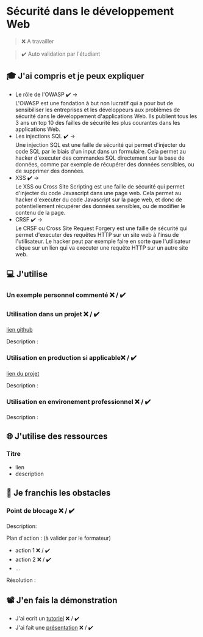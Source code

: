 # Sécurité dans le développement Web

> ❌ A travailler

> ✔️ Auto validation par l'étudiant

## 🎓 J'ai compris et je peux expliquer

-   Le rôle de l'OWASP ✔️ ->  
    L'OWASP est une fondation à but non lucratif qui a pour but de sensibiliser les entreprises et les développeurs aux problèmes de sécurité dans le développement d'applications Web. Ils publient tous les 3 ans un top 10 des failles de sécurité les plus courantes dans les applications Web.
-   Les injections SQL ✔️ ->  
    Une injection SQL est une faille de sécurité qui permet d'injecter du code SQL par le biais d'un input dans un formulaire. Cela permet au hacker d'executer des commandes SQL directement sur la base de données, comme par exemple de récupérer des données sensibles, ou de supprimer des données.
-   XSS ✔️ ->  
    Le XSS ou Cross Site Scripting est une faille de sécurité qui permet d'injecter du code Javascript dans une page web. Cela permet au hacker d'executer du code Javascript sur la page web, et donc de potentiellement récupérer des données sensibles, ou de modifier le contenu de la page.
-   CRSF ✔️ ->  
    Le CRSF ou Cross Site Request Forgery est une faille de sécurité qui permet d'executer des requêtes HTTP sur un site web à l'insu de l'utilisateur. Le hacker peut par exemple faire en sorte que l'utilisateur clique sur un lien qui va executer une requête HTTP sur un autre site web.

## 💻 J'utilise

### Un exemple personnel commenté ❌ / ✔️

### Utilisation dans un projet ❌ / ✔️

[lien github](...)

Description :

### Utilisation en production si applicable❌ / ✔️

[lien du projet](...)

Description :

### Utilisation en environement professionnel ❌ / ✔️

Description :

## 🌐 J'utilise des ressources

### Titre

-   lien
-   description

## 🚧 Je franchis les obstacles

### Point de blocage ❌ / ✔️

Description:

Plan d'action : (à valider par le formateur)

-   action 1 ❌ / ✔️
-   action 2 ❌ / ✔️
-   ...

Résolution :

## 📽️ J'en fais la démonstration

-   J'ai ecrit un [tutoriel](...) ❌ / ✔️
-   J'ai fait une [présentation](...) ❌ / ✔️
